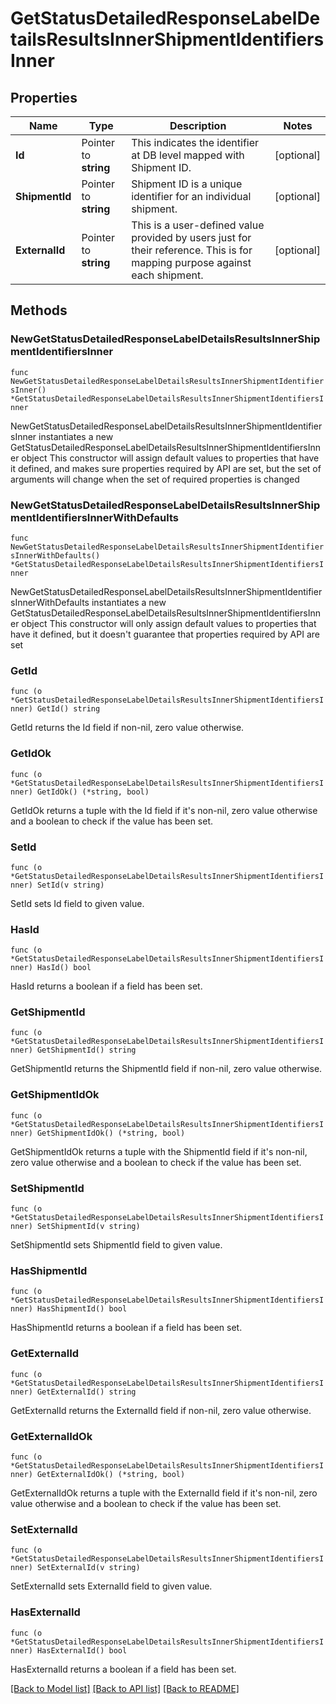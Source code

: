 # GetStatusDetailedResponseLabelDetailsResultsInnerShipmentIdentifiersInner

## Properties

Name | Type | Description | Notes
------------ | ------------- | ------------- | -------------
**Id** | Pointer to **string** |  This indicates the identifier at DB level mapped with Shipment ID. | [optional] 
**ShipmentId** | Pointer to **string** |  Shipment ID is a unique identifier for an individual shipment. | [optional] 
**ExternalId** | Pointer to **string** |  This is a user-defined value provided by users just for their reference. This is for mapping purpose against each shipment. | [optional] 

## Methods

### NewGetStatusDetailedResponseLabelDetailsResultsInnerShipmentIdentifiersInner

`func NewGetStatusDetailedResponseLabelDetailsResultsInnerShipmentIdentifiersInner() *GetStatusDetailedResponseLabelDetailsResultsInnerShipmentIdentifiersInner`

NewGetStatusDetailedResponseLabelDetailsResultsInnerShipmentIdentifiersInner instantiates a new GetStatusDetailedResponseLabelDetailsResultsInnerShipmentIdentifiersInner object
This constructor will assign default values to properties that have it defined,
and makes sure properties required by API are set, but the set of arguments
will change when the set of required properties is changed

### NewGetStatusDetailedResponseLabelDetailsResultsInnerShipmentIdentifiersInnerWithDefaults

`func NewGetStatusDetailedResponseLabelDetailsResultsInnerShipmentIdentifiersInnerWithDefaults() *GetStatusDetailedResponseLabelDetailsResultsInnerShipmentIdentifiersInner`

NewGetStatusDetailedResponseLabelDetailsResultsInnerShipmentIdentifiersInnerWithDefaults instantiates a new GetStatusDetailedResponseLabelDetailsResultsInnerShipmentIdentifiersInner object
This constructor will only assign default values to properties that have it defined,
but it doesn't guarantee that properties required by API are set

### GetId

`func (o *GetStatusDetailedResponseLabelDetailsResultsInnerShipmentIdentifiersInner) GetId() string`

GetId returns the Id field if non-nil, zero value otherwise.

### GetIdOk

`func (o *GetStatusDetailedResponseLabelDetailsResultsInnerShipmentIdentifiersInner) GetIdOk() (*string, bool)`

GetIdOk returns a tuple with the Id field if it's non-nil, zero value otherwise
and a boolean to check if the value has been set.

### SetId

`func (o *GetStatusDetailedResponseLabelDetailsResultsInnerShipmentIdentifiersInner) SetId(v string)`

SetId sets Id field to given value.

### HasId

`func (o *GetStatusDetailedResponseLabelDetailsResultsInnerShipmentIdentifiersInner) HasId() bool`

HasId returns a boolean if a field has been set.

### GetShipmentId

`func (o *GetStatusDetailedResponseLabelDetailsResultsInnerShipmentIdentifiersInner) GetShipmentId() string`

GetShipmentId returns the ShipmentId field if non-nil, zero value otherwise.

### GetShipmentIdOk

`func (o *GetStatusDetailedResponseLabelDetailsResultsInnerShipmentIdentifiersInner) GetShipmentIdOk() (*string, bool)`

GetShipmentIdOk returns a tuple with the ShipmentId field if it's non-nil, zero value otherwise
and a boolean to check if the value has been set.

### SetShipmentId

`func (o *GetStatusDetailedResponseLabelDetailsResultsInnerShipmentIdentifiersInner) SetShipmentId(v string)`

SetShipmentId sets ShipmentId field to given value.

### HasShipmentId

`func (o *GetStatusDetailedResponseLabelDetailsResultsInnerShipmentIdentifiersInner) HasShipmentId() bool`

HasShipmentId returns a boolean if a field has been set.

### GetExternalId

`func (o *GetStatusDetailedResponseLabelDetailsResultsInnerShipmentIdentifiersInner) GetExternalId() string`

GetExternalId returns the ExternalId field if non-nil, zero value otherwise.

### GetExternalIdOk

`func (o *GetStatusDetailedResponseLabelDetailsResultsInnerShipmentIdentifiersInner) GetExternalIdOk() (*string, bool)`

GetExternalIdOk returns a tuple with the ExternalId field if it's non-nil, zero value otherwise
and a boolean to check if the value has been set.

### SetExternalId

`func (o *GetStatusDetailedResponseLabelDetailsResultsInnerShipmentIdentifiersInner) SetExternalId(v string)`

SetExternalId sets ExternalId field to given value.

### HasExternalId

`func (o *GetStatusDetailedResponseLabelDetailsResultsInnerShipmentIdentifiersInner) HasExternalId() bool`

HasExternalId returns a boolean if a field has been set.


[[Back to Model list]](../README.md#documentation-for-models) [[Back to API list]](../README.md#documentation-for-api-endpoints) [[Back to README]](../README.md)


